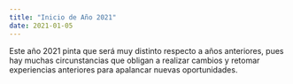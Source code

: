 ```yaml
---
title: "Inicio de Año 2021"
date: 2021-01-05
---
```


Este año 2021 pinta que será muy distinto respecto a años anteriores, pues hay muchas circunstancias que obligan a realizar cambios y retomar experiencias anteriores para apalancar nuevas oportunidades.
